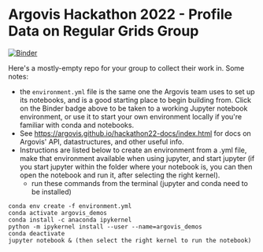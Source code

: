 # Argovis Hackathon 2022 - Profile Data on Regular Grids Group

[![Binder](https://mybinder.org/badge_logo.svg)](https://mybinder.org/v2/gh/argovis/hackathon22-profile-grid/HEAD)

Here's a mostly-empty repo for your group to collect their work in. Some notes:

 - the `environment.yml` file is the same one the Argovis team uses to set up its notebooks, and is a good starting place to begin building from. Click on the Binder badge above to be taken to a working Jupyter notebook environment, or use it to start your own environment locally if you're familiar with conda and notebooks.
 - See https://argovis.github.io/hackathon22-docs/index.html for docs on Argovis' API, datastructures, and other useful info.
 - Instructions are listed below to create an environment from a .yml file, make that environment available when using jupyter, and start jupyter (if you start jupyter within the folder where your notebook is, you can then open the notebook and run it, after selecting the right kernel).
   - run these commands from the terminal (jupyter and conda need to be installed)
``` 
conda env create -f environment.yml
conda activate argovis_demos
conda install -c anaconda ipykernel
python -m ipykernel install --user --name=argovis_demos
conda deactivate
jupyter notebook & (then select the right kernel to run the notebook)
```
